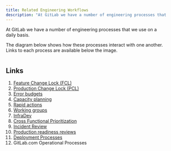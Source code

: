 ```yaml
---
title: Related Engineering Workflows
description: "At GitLab we have a number of engineering processes that we use on a daily basis."
---
```


At GitLab we have a number of engineering processes that we use on a daily basis.

The diagram below shows how these processes interact with one another. Links to each process are available below the image.

<img src="/images/engineering/workflow/related-workflows/engineering-processes.png" alt="">

## Links

1. [Feature Change Lock (FCL)](/handbook/engineering/#feature-change-locks)
1. [Production Change Lock (PCL)](/handbook/engineering/infrastructure/change-management/#production-change-lock-pcl)
1. [Error budgets](/handbook/engineering/error-budgets/)
1. [Capacity planning](/handbook/engineering/infrastructure/capacity-planning/)
1. [Rapid actions](/handbook/product/product-processes/#rapid-action)
1. [Working groups](/handbook/company/working-groups/)
1. [InfraDev](/handbook/engineering/workflow/#infradev)
1. [Cross Functional Prioritization](/handbook/product/product-processes/#prioritization)
1. [Incident Review](/handbook/engineering/infrastructure/incident-review/)
1. [Production readiness reviews](/handbook/engineering/infrastructure/production/readiness/)
1. [Deployment Processes](/handbook/engineering/releases/#gitlabcom-deployments)
1. GitLab.com Operational Processes
